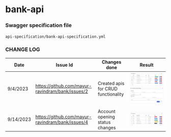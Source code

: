 # bank-api

### Swagger specification file
`api-specification/bank-api-specification.yml`


### CHANGE LOG 

| Date      | Issue Id                                         | Changes done                        | Result                                                                  |
|-----------|--------------------------------------------------|-------------------------------------|-------------------------------------------------------------------------|
| 9/4/2023  | https://github.com/mayur-ravindram/bank/issues/2 | Created apis for CRUD functionality | ![img.png](doc/list_customers.png)![img_1.png](doc/create_customer.png) |
|           |                                                  |                                     |                                                                         |
| 9/14/2023 | https://github.com/mayur-ravindram/bank/issues/4 | Account opening status changes      | ![Alt text](doc/account_statuses.png)                                   |